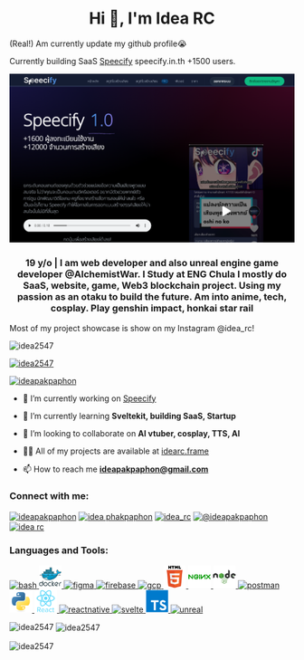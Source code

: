 <h1 align="center">Hi 👋, I'm Idea RC</h1>

(Real!) Am currently update my github profile😭

Currently building SaaS [Speecify](https://speecify.in.th) speecify.in.th +1500 users.
<p align=center>
  <img src="https://github.com/idea2547/idea2547/blob/master/Specify.PNG" alt="Speecify" />
</p>

<h3 align="center">19 y/o | I am web developer and also unreal engine game developer @AlchemistWar. I Study at ENG Chula I mostly do SaaS, website, game, Web3 blockchain project. Using my passion as an otaku to build the future. Am into anime, tech, cosplay. Play genshin impact, honkai star rail</h3> Most of my project showcase is show on my Instagram @idea_rc!

<p align="left"> <img src="https://komarev.com/ghpvc/?username=idea2547&label=Profile%20views&color=0e75b6&style=flat" alt="idea2547" /> </p>

<p align="left"> <a href="https://github.com/ryo-ma/github-profile-trophy"><img src="https://github-profile-trophy.vercel.app/?username=idea2547" alt="idea2547" /></a> </p>

<p align="left"> <a href="https://twitter.com/ideapakpaphon" target="blank"><img src="https://img.shields.io/twitter/follow/ideapakpaphon?logo=twitter&style=for-the-badge" alt="ideapakpaphon" /></a> </p>

- 🔭 I’m currently working on [Speecify](speecify.in.th)

- 🌱 I’m currently learning **Sveltekit, building SaaS, Startup**

- 👯 I’m looking to collaborate on **AI vtuber, cosplay, TTS, AI**

- 👨‍💻 All of my projects are available at [idearc.frame](idearc.frame)

- 📫 How to reach me **ideapakpaphon@gmail.com**

<h3 align="left">Connect with me:</h3>
<p align="left">
<a href="https://twitter.com/ideapakpaphon" target="blank"><img align="center" src="https://raw.githubusercontent.com/rahuldkjain/github-profile-readme-generator/master/src/images/icons/Social/twitter.svg" alt="ideapakpaphon" height="30" width="40" /></a>
<a href="https://fb.com/idea phakpaphon" target="blank"><img align="center" src="https://raw.githubusercontent.com/rahuldkjain/github-profile-readme-generator/master/src/images/icons/Social/facebook.svg" alt="idea phakpaphon" height="30" width="40" /></a>
<a href="https://instagram.com/idea_rc" target="blank"><img align="center" src="https://raw.githubusercontent.com/rahuldkjain/github-profile-readme-generator/master/src/images/icons/Social/instagram.svg" alt="idea_rc" height="30" width="40" /></a>
<a href="https://medium.com/@ideapakpaphon" target="blank"><img align="center" src="https://raw.githubusercontent.com/rahuldkjain/github-profile-readme-generator/master/src/images/icons/Social/medium.svg" alt="@ideapakpaphon" height="30" width="40" /></a>
<a href="https://www.youtube.com/c/idea rc" target="blank"><img align="center" src="https://raw.githubusercontent.com/rahuldkjain/github-profile-readme-generator/master/src/images/icons/Social/youtube.svg" alt="idea rc" height="30" width="40" /></a>
</p>

<h3 align="left">Languages and Tools:</h3>
<p align="left"> <a href="https://www.gnu.org/software/bash/" target="_blank" rel="noreferrer"> <img src="https://www.vectorlogo.zone/logos/gnu_bash/gnu_bash-icon.svg" alt="bash" width="40" height="40"/> </a> <a href="https://www.docker.com/" target="_blank" rel="noreferrer"> <img src="https://raw.githubusercontent.com/devicons/devicon/master/icons/docker/docker-original-wordmark.svg" alt="docker" width="40" height="40"/> </a> <a href="https://www.figma.com/" target="_blank" rel="noreferrer"> <img src="https://www.vectorlogo.zone/logos/figma/figma-icon.svg" alt="figma" width="40" height="40"/> </a> <a href="https://firebase.google.com/" target="_blank" rel="noreferrer"> <img src="https://www.vectorlogo.zone/logos/firebase/firebase-icon.svg" alt="firebase" width="40" height="40"/> </a> <a href="https://cloud.google.com" target="_blank" rel="noreferrer"> <img src="https://www.vectorlogo.zone/logos/google_cloud/google_cloud-icon.svg" alt="gcp" width="40" height="40"/> </a> <a href="https://www.w3.org/html/" target="_blank" rel="noreferrer"> <img src="https://raw.githubusercontent.com/devicons/devicon/master/icons/html5/html5-original-wordmark.svg" alt="html5" width="40" height="40"/> </a> <a href="https://www.nginx.com" target="_blank" rel="noreferrer"> <img src="https://raw.githubusercontent.com/devicons/devicon/master/icons/nginx/nginx-original.svg" alt="nginx" width="40" height="40"/> </a> <a href="https://nodejs.org" target="_blank" rel="noreferrer"> <img src="https://raw.githubusercontent.com/devicons/devicon/master/icons/nodejs/nodejs-original-wordmark.svg" alt="nodejs" width="40" height="40"/> </a> <a href="https://postman.com" target="_blank" rel="noreferrer"> <img src="https://www.vectorlogo.zone/logos/getpostman/getpostman-icon.svg" alt="postman" width="40" height="40"/> </a> <a href="https://www.python.org" target="_blank" rel="noreferrer"> <img src="https://raw.githubusercontent.com/devicons/devicon/master/icons/python/python-original.svg" alt="python" width="40" height="40"/> </a> <a href="https://reactjs.org/" target="_blank" rel="noreferrer"> <img src="https://raw.githubusercontent.com/devicons/devicon/master/icons/react/react-original-wordmark.svg" alt="react" width="40" height="40"/> </a> <a href="https://reactnative.dev/" target="_blank" rel="noreferrer"> <img src="https://reactnative.dev/img/header_logo.svg" alt="reactnative" width="40" height="40"/> </a> <a href="https://svelte.dev" target="_blank" rel="noreferrer"> <img src="https://upload.wikimedia.org/wikipedia/commons/1/1b/Svelte_Logo.svg" alt="svelte" width="40" height="40"/> </a> <a href="https://www.typescriptlang.org/" target="_blank" rel="noreferrer"> <img src="https://raw.githubusercontent.com/devicons/devicon/master/icons/typescript/typescript-original.svg" alt="typescript" width="40" height="40"/> </a> <a href="https://unrealengine.com/" target="_blank" rel="noreferrer"> <img src="https://raw.githubusercontent.com/kenangundogan/fontisto/036b7eca71aab1bef8e6a0518f7329f13ed62f6b/icons/svg/brand/unreal-engine.svg" alt="unreal" width="40" height="40"/> </a> </p>

<p><img align="left" src="https://github-readme-stats.vercel.app/api/top-langs?username=idea2547&show_icons=true&locale=en&layout=compact" alt="idea2547" /></p>

<p>&nbsp;<img align="center" src="https://github-readme-stats.vercel.app/api?username=idea2547&show_icons=true&locale=en" alt="idea2547" /></p>

<p><img align="center" src="https://github-readme-streak-stats.herokuapp.com/?user=idea2547&" alt="idea2547" /></p>
